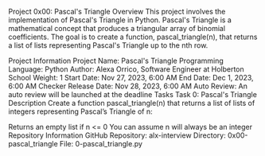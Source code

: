 Project 0x00: Pascal's Triangle
Overview
This project involves the implementation of Pascal's Triangle in Python. Pascal's Triangle is a mathematical concept that produces a triangular array of binomial coefficients. The goal is to create a function, pascal_triangle(n), that returns a list of lists representing Pascal's Triangle up to the nth row.

Project Information
Project Name: Pascal's Triangle
Programming Language: Python
Author: Alexa Orrico, Software Engineer at Holberton School
Weight: 1
Start Date: Nov 27, 2023, 6:00 AM
End Date: Dec 1, 2023, 6:00 AM
Checker Release Date: Nov 28, 2023, 6:00 AM
Auto Review: An auto review will be launched at the deadline
Tasks
Task 0: Pascal's Triangle
Description
Create a function pascal_triangle(n) that returns a list of lists of integers representing Pascal’s Triangle of n:

Returns an empty list if n <= 0
You can assume n will always be an integer
Repository Information
GitHub Repository: alx-interview
Directory: 0x00-pascal_triangle
File: 0-pascal_triangle.py
